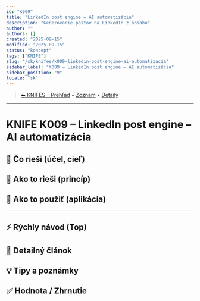 ```yaml
---
id: "K009"
title: "LinkedIn post engine – AI automatizácia"
description: "Generovanie postov na LinkedIn z obsahu"
author: ""
authors: []
created: "2025-09-15"
modified: "2025-09-15"
status: "koncept"
tags: ["KNIFE"]
slug: "/sk/knifes/k009-linkedin-post-engine-ai-automatizacia"
sidebar_label: "K009 – LinkedIn post engine – AI automatizácia"
sidebar_position: "9"
locale: "sk"
---
```

<!-- body:start -->

<!-- nav:knifes -->
> [⬅ KNIFES – Prehľad](../KNIFEsOverview.md) • [Zoznam](../KNIFE_Overview_List.md) • [Detaily](../KNIFE_Overview_Details.md)
---
# KNIFE K009 – LinkedIn post engine – AI automatizácia

## 🎯 Čo rieši (účel, cieľ)

## 🧩 Ako to rieši (princíp)

## 🧪 Ako to použiť (aplikácia)

---

## ⚡ Rýchly návod (Top)

## 📜 Detailný článok

## 💡 Tipy a poznámky

## ✅ Hodnota / Zhrnutie
